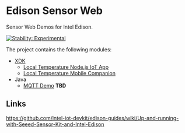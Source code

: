Edison Sensor Web
=================

Sensor Web Demos for Intel Edison.

[![Stability: Experimental](https://masterminds.github.io/stability/experimental.svg)](https://masterminds.github.io/stability/experimental.html)

The project contains the following modules:

- [XDK](https://software.intel.com/en-us/html5/xdk-iot)
  - [Local Temperature Node.js IoT App](node/LocalTemperature)
  - [Local Temperature Mobile Companion](mobile/LocalTemperatureApp)
- Java
  - [MQTT Demo](mqttdemo) **TBD**


Links
-------------------------------------

https://github.com/intel-iot-devkit/edison-guides/wiki/Up-and-running-with-Seeed-Sensor-Kit-and-Intel-Edison